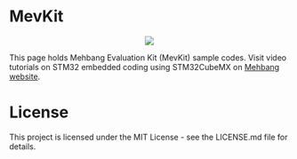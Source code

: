 # MevKit
<p align="center">
  <img src="https://raw.githubusercontent.com/MehbangGroup/MevKit/master/Images/MevKit3D.jpg"/>
</p>

This page holds Mehbang Evaluation Kit (MevKit) sample codes.
Visit video tutorials on STM32 embedded coding using STM32CubeMX on [Mehbang website](http://mehbang.group).

# License
This project is licensed under the MIT License - see the LICENSE.md file for details.
